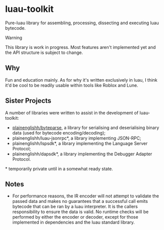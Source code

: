 # luau-toolkit

Pure-luau library for assembling, processing, dissecting and executing luau 
bytecode.

> [!WARNING]  
> This library is work in progress. Most features aren't implemented yet and the 
> API structure is subject to change.

## Why

Fun and education mainly. As for why it's written exclusively in luau, I think
it'd be cool to be readily usable within tools like Roblox and Lune.

## Sister Projects

A number of libraries were written to assist in the development of luau-toolkit:

- [plainenglishh/byteparse](https://github.com/plainenglishh/byteparse), a 
library for serialising and deserialising binary data (used for bytecode
encoding/decoding);
- plainenglishh/luau-jsonrpc\*, a library implementing JSON-RPC;
- plainenglishh/lspsdk\*, a library implementing the Language Server Protocol;
- plainenglishh/dapsdk\*, a library implementing the Debugger Adapter Protocol.

\* temporarily private until in a somewhat ready state.

## Notes

- For performance reasons, the IR encoder will not attempt to validate the
passed data and makes no guarantees that a successful call emits bytecode that 
can be ran by a luau interpreter. It is the callers responsibility to ensure 
the data is valid. No runtime checks will be performed by either the encoder or
decoder, except for those implemented in dependencies and the luau standard
library.